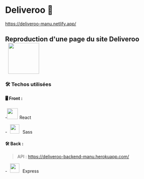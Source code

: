 # Deliveroo 🎉

<https://deliveroo-manu.netlify.app/>

## Reproduction d'une page du site Deliveroo <img src="https://upload.wikimedia.org/wikipedia/fr/thumb/f/f7/Deliveroo_logo.svg/langfr-280px-Deliveroo_logo.svg.png" width="100" style="margin: 0 10px">

### 🛠 Techos utilisées

#### 🖥 Front :

-<img src="https://upload.wikimedia.org/wikipedia/commons/thumb/a/a7/React-icon.svg/1200px-React-icon.svg.png" width="35" style="margin-right: 5px">React

-<img src="https://upload.wikimedia.org/wikipedia/commons/thumb/9/96/Sass_Logo_Color.svg/1200px-Sass_Logo_Color.svg.png" width="30" style="margin: 0 10px">Sass

#### 🛠 Back :

> API : https://deliveroo-backend-manu.herokuapp.com/

-<img src="https://upload.wikimedia.org/wikipedia/commons/thumb/d/db/Npm-logo.svg/1200px-Npm-logo.svg.png" width="30" style="margin: 0 10px">Express

